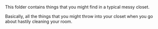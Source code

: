 This folder contains things that you might find in a typical messy closet.

Basically, all the things that you might throw into your closet when you go about hastily cleaning your room.